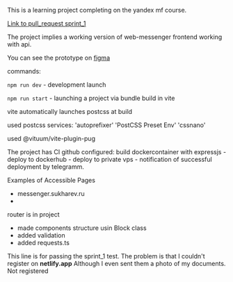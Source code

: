 This is a learning project completing on the yandex mf course.

[Link to pull_request sprint_1 ](https://github.com/Soliton80/middle.messenger.praktikum.yandex/pull/1)

The project implies a working version of web-messenger frontend working with api.

You can see the prototype on [figma](https://www.figma.com/file/8ILHuuVJqjuGU62jaCz49D/mf_messenger?type=design&node-id=0%3A1&mode=design&t=XvZ0MCTizXdJF4js-1)

commands:

`npm run dev` - development launch

`npm run start` - launching a project via bundle build in vite

vite automatically launches postcss at build

used postcss services: 'autoprefixer'  'PostCSS Preset Env' 'cssnano'

used @vituum/vite-plugin-pug

The project has CI github configured: build dockercontainer with expressjs - deploy to dockerhub - deploy to private vps - notification of successful deployment by telegramm.

Examples of Accessible Pages

* messenger.sukharev.ru
* 
router is in project

- made components structure usin Block class
- added validation
- added requests.ts

This line is for passing the sprint_1 test. The problem is that I couldn't register on **netlify.app**
Although I even sent them a photo of my documents. Not registered
